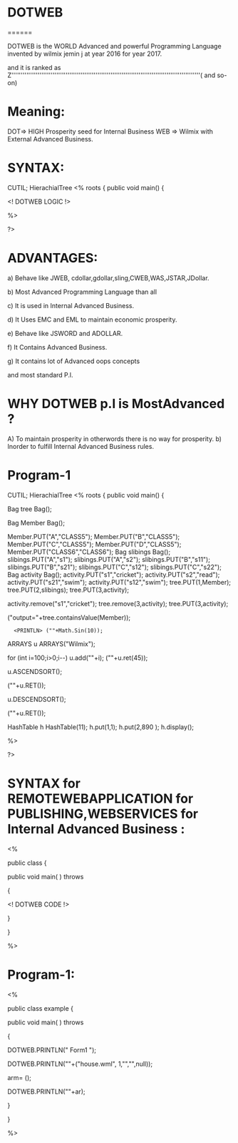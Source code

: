 # DOTWEB
======

DOTWEB  is  the WORLD    Advanced and  powerful  Programming  Language invented  by   wilmix  jemin j  at  year 2016  for year  2017.

and it  is  ranked  as  Z'''''''''''''''''''''''''''''''''''''''''''''''''''''''''''''''''''''''''''''''''''''''''''''''''''''( and  so-on)

Meaning:
=======

DOT=> HIGH Prosperity seed for Internal  Business
WEB => Wilmix  with  External Advanced  Business.
 

SYNTAX:
======



<DOTWEB>

<USE> CUTIL;
<PACK> HierachialTree
<%
    <CLASS> roots
    {
        public void main()
        {



<! DOTWEB  LOGIC !>


%>

?>


ADVANTAGES:
===========

a) Behave like  JWEB, cdollar,gdollar,sling,CWEB,WAS,JSTAR,JDollar.

b) Most Advanced  Programming  Language  than  all

c) It  is  used  in Internal Advanced Business.

d) It  Uses  EMC and  EML  to maintain  economic prosperity.

e)  Behave like JSWORD  and ADOLLAR.

f)  It  Contains  Advanced  Business.

g) It  contains  lot  of  Advanced oops  concepts

and most  standard  P.l.



WHY DOTWEB p.l   is   MostAdvanced ?
===================================

A) To maintain  prosperity in otherwords  there  is no way for  prosperity.
b) Inorder  to  fulfill  Internal Advanced  Business  rules.








Program-1
=========


<DOTWEB>

<USE> CUTIL;
<PACK> HierachialTree
<%
    <CLASS> roots
    {
        public void main()
        {
         

 Bag  tree <NEW> Bag();
 
  Bag  Member <NEW> Bag();

       
Member.PUT("A","CLASS5");
Member.PUT("B","CLASS5");
Member.PUT("C","CLASS5");
Member.PUT("D","CLASS5");
Member.PUT("CLASS6","CLASS6");
 Bag  slibings <NEW> Bag();
slibings.PUT("A","s1");
slibings.PUT("A","s2");
slibings.PUT("B","s11");
slibings.PUT("B","s21");
slibings.PUT("C","s12");
slibings.PUT("C","s22");
Bag  activity <NEW> Bag();
activity.PUT("s1","cricket");
activity.PUT("s2","read");
activity.PUT("s21","swim");
activity.PUT("s12","swim");
tree.PUT(1,Member);
tree.PUT(2,slibings);
tree.PUT(3,activity);


activity.remove("s1","cricket");
tree.remove(3,activity);
tree.PUT(3,activity);



<PRINTLN>("output="+tree.containsValue(Member));
              
   

      <PRINTLN> (""+Math.Sin(10));



ARRAYS  u <NEW>  ARRAYS("Wilmix");

for (int i=100;i>0;i--)
u.add(""+i);
 <PRINTLN>(""+u.ret(45));

u.ASCENDSORT();

 <PRINTLN>(""+u.RET());

u.DESCENDSORT();

 <PRINTLN>(""+u.RET());

HashTable h  <NEW> HashTable(11);
      h.put(1,1);      h.put(2,890 ); h.display();


%>

?>



SYNTAX  for  REMOTEWEBAPPLICATION  for PUBLISHING,WEBSERVICES for  Internal  Advanced Business :
===============================================================================================


<DOTWEB>
            
<PACK>

<%


public class  <PROGRAMCLASSNAME>
{




   public void main( ) throws <EXE>

{

<!  DOTWEB CODE !>




}








 }





%>


</DOTWEB>

Program-1:
========

<DOTWEB>
            
<PACK>

<%


public class  example
{




   public void main( ) throws <EXE>

{



DOTWEB.PRINTLN("<topic> Form1 </topic>");

DOTWEB.PRINTLN(""+<GUI>("house.wml", 1,"","",null));


<AList> arm=  <NEW> <AList>();

<JDOLLAR>

DOTWEB.PRINTLN(""+ar);




}








 }





%>


</DOTWEB>



